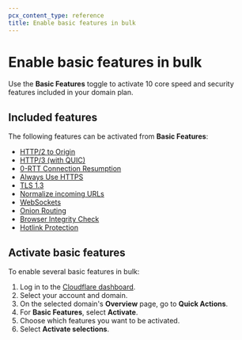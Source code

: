 ```yaml
---
pcx_content_type: reference
title: Enable basic features in bulk
---
```


# Enable basic features in bulk

Use the **Basic Features** toggle to activate 10 core speed and security features included in your domain plan.

## Included features

The following features can be activated from **Basic Features**:

- [HTTP/2 to Origin](/speed/optimization/protocol/http2-to-origin/)
- [HTTP/3 (with QUIC)](/speed/optimization/protocol/http3/)
- [0-RTT Connection Resumption](/speed/optimization/protocol/0-rtt-connection-resumption/)
- [Always Use HTTPS](/ssl/edge-certificates/additional-options/always-use-https/)
- [TLS 1.3](/ssl/edge-certificates/additional-options/tls-13/)
- [Normalize incoming URLs](/rules/normalization/)
- [WebSockets](/network/websockets/)
- [Onion Routing](/network/onion-routing/)
- [Browser Integrity Check](/waf/tools/browser-integrity-check/)
- [Hotlink Protection](/waf/tools/scrape-shield/hotlink-protection/)

## Activate basic features

To enable several basic features in bulk:

1. Log in to the [Cloudflare dashboard](https://dash.cloudflare.com).
2. Select your account and domain.
3. On the selected domain's **Overview** page, go to **Quick Actions**.
4. For **Basic Features**, select **Activate**.
5. Choose which features you want to be activated.
6. Select **Activate selections**.